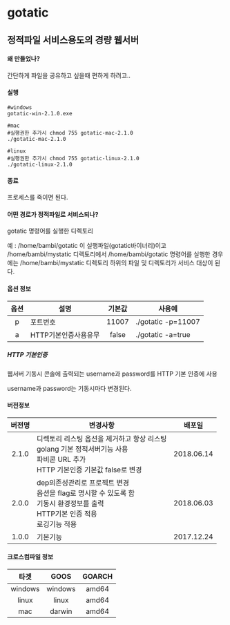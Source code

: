 # gotatic

## 정적파일 서비스용도의 경량 웹서버

#### 왜 만들었나?
간단하게 파일을 공유하고 싶을때 편하게 하려고..

#### 실행
```
#windows
gotatic-win-2.1.0.exe

#mac
#실행권한 추가시 chmod 755 gotatic-mac-2.1.0
./gotatic-mac-2.1.0

#linux
#실행권한 추가시 chmod 755 gotatic-linux-2.1.0
./gotatic-linux-2.1.0
```

#### 종료
프로세스를 죽이면 된다.

#### 어떤 경로가 정적파일로 서비스되나?
gotatic 명령어를 실행한 디렉토리

예 : /home/bambi/gotatic 이 실행파일(gotatic바이너리)이고
/home/bambi/mystatic 디렉토리에서 /home/bambi/gotatic
명령어를 실행한 경우에는 /home/bambi/mystatic 디렉토리 하위의 파일 및 디렉토리가
서비스 대상이 된다.

#### 옵션 정보
| 옵션        | 설명           | 기본값  | 사용예 |
| :-------------: |-------------| :-----:|-------------|
| p | 포트번호 | 11007 | ./gotatic -p=11007 |
| a | HTTP기본인증사용유무 | false | ./gotatic -a=true |

##### HTTP 기본인증
웹서버 기동시 콘솔에 출력되는 username과 password를 HTTP 기본 인증에 사용

username과 password는 기동시마다 변경된다.

#### 버전정보
| 버전명        | 변경사항           | 배포일  |
| :-------------: |-------------| :-----:|
| 2.1.0 | 디렉토리 리스팅 옵션을 제거하고 항상 리스팅<br> golang 기본 정적서버기능 사용 <br> 파비콘 URL 추가 <br> HTTP 기본인증 기본값 false로 변경  | 2018.06.14 |
| 2.0.0 | dep의존성관리로 프로젝트 변경<br>옵션을 flag로 명시할 수 있도록 함<br>기동시 환경정보를 출력<br>HTTP기본 인증 적용<br>로깅기능 적용     | 2018.06.03 |
| 1.0.0 | 기본기능  | 2017.12.24 |

#### 크로스컴파일 정보
| 타겟        | GOOS           |  GOARCH  |
| :-------------: |:-----:| :-----:|
| windows | windows | amd64 |
| linux | linux | amd64 |
| mac | darwin | amd64 |
